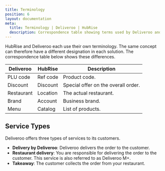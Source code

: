 ```yaml
---
title: Terminology
position: 6
layout: documentation
meta:
  title: Terminology | Deliveroo | HubRise
  description: Correspondence table showing terms used by Deliveroo and those used on HubRise for the same concept. Connect apps and synchronise your data.
---
```


HubRise and Deliveroo each use their own terminology. The same concept can therefore have a different designation in each solution. The correspondence table below shows these differences.

| Deliveroo  | HubRise  | Description                         |
| ---------- | -------- | ----------------------------------- |
| PLU code   | Ref code | Product code.                       |
| Discount   | Discount | Special offer on the overall order. |
| Restaurant | Location | The actual restaurant.              |
| Brand      | Account  | Business brand.                     |
| Menu       | Catalog  | List of products.                   |

## Service Types

Deliveroo offers three types of services to its customers.

- **Delivery by Deliveroo**: Deliveroo delivers the order to the customer.
- **Restaurant delivery**: You are responsible for delivering the order to the customer. This service is also referred to as Deliveroo M+.
- **Takeaway**: The customer collects the order from your restaurant.

